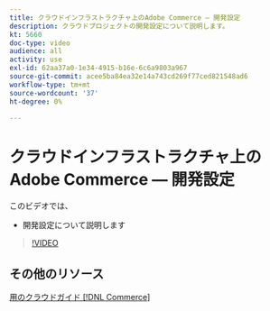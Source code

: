 ```yaml
---
title: クラウドインフラストラクチャ上のAdobe Commerce — 開発設定
description: クラウドプロジェクトの開発設定について説明します。
kt: 5660
doc-type: video
audience: all
activity: use
exl-id: 62aa37a0-1e34-4915-b16e-6c6a9803a967
source-git-commit: acee5ba84ea32e14a743cd269f77ced821548ad6
workflow-type: tm+mt
source-wordcount: '37'
ht-degree: 0%

---
```


# クラウドインフラストラクチャ上のAdobe Commerce — 開発設定

このビデオでは、

- 開発設定について説明します

>[!VIDEO](https://video.tv.adobe.com/v/35696?quality=12&learn=on)

## その他のリソース

[用のクラウドガイド [!DNL Commerce]](https://devdocs.magento.com/cloud/bk-cloud.html)
